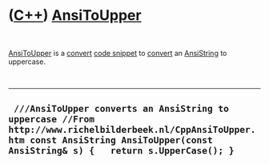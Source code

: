 



 

 

 

 

 

([C++](Cpp.htm)) [AnsiToUpper](CppAnsiToUpper.htm)
==================================================

 

[AnsiToUpper](CppAnsiToUpper.htm) is a [convert](CppConvert.htm) [code
snippet](CppCodeSnippets.htm) to [convert](CppConvert.htm) an
[AnsiString](CppAnsiString.htm) to uppercase.

 

  ----------------------------------------------------------------------------------------------------------------------------------------------------------------------------------------------
  ` ///AnsiToUpper converts an AnsiString to uppercase //From http://www.richelbilderbeek.nl/CppAnsiToUpper.htm const AnsiString AnsiToUpper(const AnsiString& s) {   return s.UpperCase(); }`
  ----------------------------------------------------------------------------------------------------------------------------------------------------------------------------------------------

 

 

 

 

 





 



